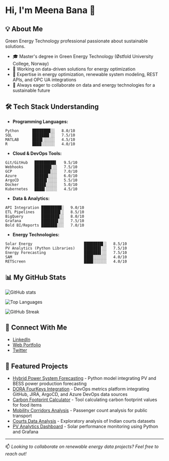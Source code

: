 # Hi, I'm Meena Bana 👋

## 💡 About Me
Green Energy Technology professional passionate about sustainable solutions.
- 🎓 Master's degree in Green Energy Technology (Østfold University College, Norway)
- 🌱 Working on data-driven solutions for energy optimization
- 🔬 Expertise in energy optimization, renewable system modeling, REST APIs, and OPC UA integrations 
- 🤝 Always eager to collaborate on data and energy technologies for a sustainable future

## 🛠️ Tech Stack Understanding
- **Programming Languages:** 

```
Python      ████████░░   8.0/10
SQL         ███████▌░░   7.5/10 
MATLAB      ████▌░░░░░   4.5/10 
R           ████░░░░░░   4.0/10
```
  
- **Cloud & DevOps Tools:** 
```
Git/GitHub   █████████▌   9.5/10
Webhooks     ███████▌░░   7.5/10
GCP          ███████░░░   7.0/10
Azure        ██████░░░░   6.0/10
ArgoCD       █████▌░░░░   5.5/10
Docker       █████░░░░░   5.0/10
Kubernetes   ████▌░░░░░   4.5/10
```
  
  
- **Data & Analytics:**
```
API Integration █████████░   9.0/10
ETL Pipelines   ████████▌░   8.5/10   
BigQuery        ████████░░   8.0/10
Grafana         ███████▌░░   7.5/10
Bold BI/Reports ███████░░░   7.0/10
```
- **Energy Technologies:**
```
Solar Energy                       ████████▌░   8.5/10
PV Analytics (Python Libraries)    ███████▌░░   7.5/10
Energy Forecasting                 ███████▌░░   7.5/10
SAM                                ████░░░░░░   4.0/10
RETScreen                          ████░░░░░░   4.0/10
```

  ## 📊 My GitHub Stats
![GitHub stats](https://github-readme-stats.vercel.app/api?username=MeenaBana&show_icons=true&theme=radical)

![Top Languages](https://github-readme-stats.vercel.app/api/top-langs/?username=MeenaBana&layout=compact&theme=radical)

![GitHub Streak](https://github-readme-streak-stats.herokuapp.com/?user=MeenaBana&theme=radical)

## 🔗 Connect With Me
- [LinkedIn](https://linkedin.com/)
- [Web Portfolio](https://meenabana.netlify.app/)
- [Twitter](https://twitter.com/)

## 📁 Featured Projects

- [Hybrid Power System Forecasting](https://github.com/PrediktorAS/power-mono) - Python model integrating PV and BESS power production forecasting
- [DORA FourKeys Integration](https://github.com/PrediktorAS/GCP-DoraMatrixTracker) - DevOps metrics platform integrating GitHub, JIRA, ArgoCD, and Azure DevOps data sources
- [Carbon Footprint Calculator](https://github.com/MeenaBana/carbon-footprint-calculation) - Tool calculating carbon footprint values for food items
- [Mobility Corridors Analysis](https://github.com/MeenaBana/mobility-corridors-analysis) - Passenger count analysis for public transport
- [Courts Data Analysis](https://github.com/MeenaBana/courts_data_exploratory_analysis) - Exploratory analysis of Indian courts datasets
- [PV Analytics Dashboard](https://github.com/MeenaBana/pv-analytics) - Solar performance monitoring using Python and Grafana

---

📫 *Looking to collaborate on renewable energy data projects? Feel free to reach out!*